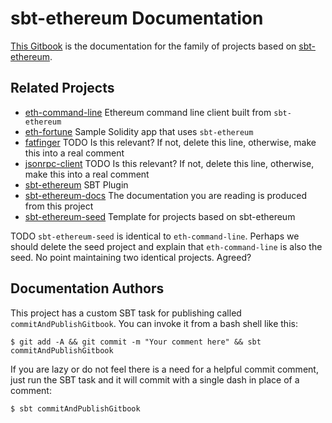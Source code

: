 # sbt-ethereum Documentation

[This Gitbook](https://mslinn.gitbooks.io/sbt-ethereum/content/) is the documentation for the family of projects based on 
[sbt-ethereum](https://github.com/swaldman/sbt-ethereum).

## Related Projects
  * [eth-command-line](https://github.com/swaldman/eth-command-line) Ethereum command line client built from `sbt-ethereum`
  * [eth-fortune](https://github.com/swaldman/eth-fortune) Sample Solidity app that uses `sbt-ethereum`
  * [fatfinger](https://github.com/swaldman/fatfinger) TODO Is this relevant? If not, delete this line, otherwise, make this into a real comment
  * [jsonrpc-client](https://github.com/swaldman/jsonrpc-client) TODO Is this relevant? If not, delete this line, otherwise, make this into a real comment
  * [sbt-ethereum](https://github.com/swaldman/sbt-ethereum) SBT Plugin
  * [sbt-ethereum-docs](https://github.com/mslinn/sbt-ethereum-docs) The documentation you are reading is produced from this project
  * [sbt-ethereum-seed](https://github.com/mslinn/sbt-ethereum-seed) Template for projects based on sbt-ethereum

TODO `sbt-ethereum-seed` is identical to `eth-command-line`.
Perhaps we should delete the seed project and explain that `eth-command-line` is also the seed.
No point maintaining two identical projects.
Agreed?

## Documentation Authors
This project has a custom SBT task for publishing called `commitAndPublishGitbook`.
You can invoke it from a bash shell like this:

    $ git add -A && git commit -m "Your comment here" && sbt commitAndPublishGitbook

If you are lazy or do not feel there is a need for a helpful commit comment, 
just run the SBT task and it will commit with a single dash in place of a comment:

    $ sbt commitAndPublishGitbook
